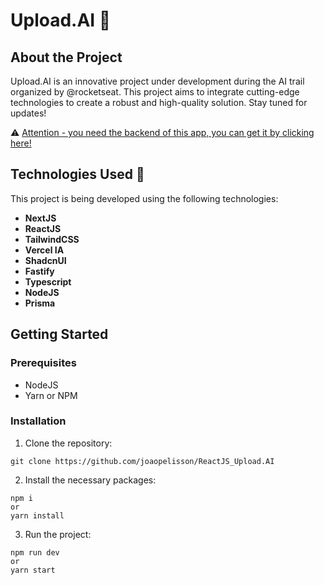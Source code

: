 # Upload.AI 🤖

## About the Project

Upload.AI is an innovative project under development during the <NLW/> AI trail organized by @rocketseat. This project aims to integrate cutting-edge technologies to create a robust and high-quality solution. Stay tuned for updates!

⚠ [Attention - you need the backend of this app, you can get it by clicking here!](https://github.com/joaopelisson/NodeJS_Upload.AI)

## Technologies Used 🚀

This project is being developed using the following technologies:

- **NextJS**
- **ReactJS**
- **TailwindCSS**
- **Vercel IA**
- **ShadcnUI**
- **Fastify**
- **Typescript**
- **NodeJS**
- **Prisma**

## Getting Started

### Prerequisites

- NodeJS
- Yarn or NPM

### Installation

1. Clone the repository: 

```
git clone https://github.com/joaopelisson/ReactJS_Upload.AI
```


2. Install the necessary packages:
```
npm i
or
yarn install
```

3. Run the project:
````
npm run dev
or
yarn start
````
